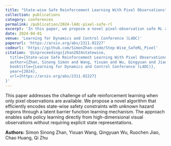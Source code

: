 ```yaml
---
title: "State-wise Safe Reinforcement Learning With Pixel Observations"
collection: publications
category: conferences
permalink: /publication/2024-l4dc-pixel-safe-rl
excerpt: 'In this paper, we propose a novel pixel-observation safe RL algorithm that efficiently encodes state-wise safety constraints with unknown hazard regions through the introduction of a latent barrier function learning mechanism.'
date: 2024-04-01
venue: 'Learning for Dynamics and Control Conference (L4DC)'
paperurl: 'https://arxiv.org/abs/2311.02227'
codeurl: 'https://github.com/SimonZhan-code/Step-Wise_SafeRL_Pixel'
citation: '@inproceedings{zhan2024statewise,
  title={State-wise Safe Reinforcement Learning With Pixel Observations},
  author={Zhan, Sinong Simon and Wang, Yixuan and Wu, Qingyuan and Jiao, Ruochen and Huang, Chao and Zhu, Qi},
  booktitle={Learning for Dynamics and Control Conference (L4DC)},
  year={2024},
  url={https://arxiv.org/abs/2311.02227}
}'
---
```


This paper addresses the challenge of safe reinforcement learning when only pixel observations are available. We propose a novel algorithm that efficiently encodes state-wise safety constraints with unknown hazard regions through a latent barrier function learning mechanism. The approach enables safe policy learning directly from high-dimensional visual observations without requiring explicit state representations.



**Authors:** Simon Sinong Zhan, Yixuan Wang, Qingyuan Wu, Ruochen Jiao, Chao Huang, Qi Zhu